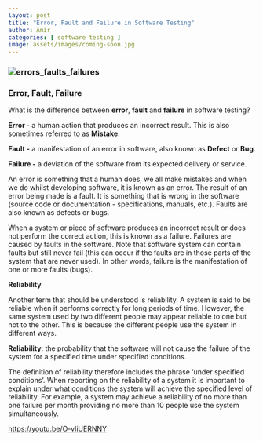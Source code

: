 ```yaml
---
layout: post
title: "Error, Fault and Failure in Software Testing"
author: Amir
categories: [ software testing ]
image: assets/images/coming-soon.jpg
---
```


### ![errors_faults_failures](http://www.testingexcellence.com/wp-content/uploads/2016/12/errors_faults_failures-300x91.gif)

### Error, Fault, Failure

<span style="font-weight: 400;">What is the difference between **error**, **fault** and **failure** in software testing?</span>

<span style="font-weight: 400;">**Error -**</span> <span style="font-weight: 400;">a human action that produces an incorrect result. This is also sometimes referred to as **Mistake**.</span>

<span style="font-weight: 400;">**Fault -**</span> <span style="font-weight: 400;">a manifestation of an error in software, also known as **Defect** or **Bug**.</span>

<span style="font-weight: 400;">**Failure -**</span> <span style="font-weight: 400;">a deviation of the software from its expected delivery or service.</span>

An error is something that a human does, we all make mistakes and when we do whilst developing software, it is known as an error. The result of an error being made is a fault. It is something that is wrong in the software (source code or documentation - specifications, manuals, etc.). Faults are also known as defects or bugs.

When a system or piece of software produces an incorrect result or does not perform the correct action, this is known as a failure. Failures are caused by faults in the software. Note that software system can contain faults but still never fail (this can occur if the faults are in those parts of the system that are never used). In other words, failure is the manifestation of one or more faults (bugs).

**Reliability**

<span style="font-weight: 400;">Another term that should be understood is reliability. A system is said to be reliable when it performs correctly for long periods of time. However, the same system used by two different people may appear reliable to one but not to the other. This is because the different people use the system in different ways.</span>

**Reliability**: the probability that the software will not cause the failure of the system for a specified time under specified conditions.

<span style="font-weight: 400;">The definition of reliability therefore includes the phrase ‘under specified conditions’. When reporting on the reliability of a system it is important to explain under what conditions the system will achieve the specified level of reliability. For example, a system may achieve a reliability of no more than one failure per month providing no more than 10 people use the system simultaneously.</span>

https://youtu.be/O-vliUERNNY